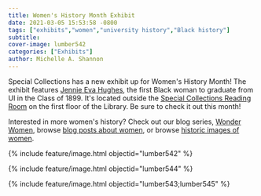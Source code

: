 ```yaml
---
title: Women's History Month Exhibit
date: 2021-03-05 15:53:58 -0800
tags: ["exhibits","women","university history","Black history"]
subtitle: 
cover-image: lumber542
categories: ["Exhibits"]
author: Michelle A. Shannon
---
```


Special Collections has a new exhibit up for Women's History Month! The exhibit features [Jennie Eva Hughes](https://harvester.lib.uidaho.edu/posts/#Jennie%20Eva%20Hughes%20Smith), the first Black woman to graduate from UI in the Class of 1899. It's located outside the [Special Collections Reading Room](https://www.lib.uidaho.edu/special-collections/plan.html) on the first floor of the Library. Be sure to check it out this month!

Interested in more women's history? Check out our blog series, [Wonder Women](https://harvester.lib.uidaho.edu/series/wonderwomen.html), browse [blog posts about women](https://harvester.lib.uidaho.edu/posts/#women), or browse [historic images of women](https://harvester.lib.uidaho.edu/collection/browse.html#women).

{% include feature/image.html objectid="lumber542" %}

{% include feature/image.html objectid="lumber544" %}

{% include feature/image.html objectid="lumber543;lumber545" %}